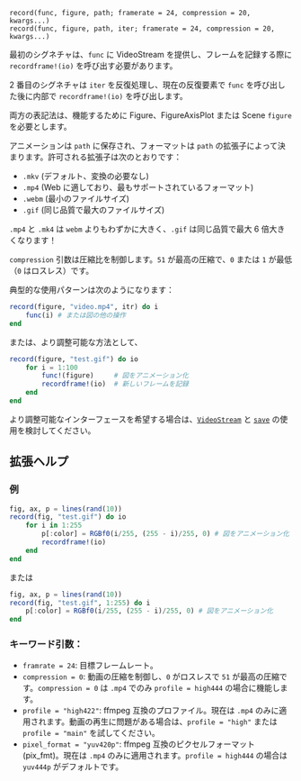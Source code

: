 ```
record(func, figure, path; framerate = 24, compression = 20, kwargs...)
record(func, figure, path, iter; framerate = 24, compression = 20, kwargs...)
```

最初のシグネチャは、`func` に VideoStream を提供し、フレームを記録する際に `recordframe!(io)` を呼び出す必要があります。

2 番目のシグネチャは `iter` を反復処理し、現在の反復要素で `func` を呼び出した後に内部で `recordframe!(io)` を呼び出します。

両方の表記法は、機能するために Figure、FigureAxisPlot または Scene `figure` を必要とします。

アニメーションは `path` に保存され、フォーマットは `path` の拡張子によって決まります。許可される拡張子は次のとおりです：

  * `.mkv`  (デフォルト、変換の必要なし)
  * `.mp4`  (Web に適しており、最もサポートされているフォーマット)
  * `.webm` (最小のファイルサイズ)
  * `.gif`  (同じ品質で最大のファイルサイズ)

`.mp4` と `.mk4` は `webm` よりもわずかに大きく、`.gif` は同じ品質で最大 6 倍大きくなります！

`compression` 引数は圧縮比を制御します。`51` が最高の圧縮で、`0` または `1` が最低（`0` はロスレス）です。

典型的な使用パターンは次のようになります：

```julia
record(figure, "video.mp4", itr) do i
    func(i) # または図の他の操作
end
```

または、より調整可能な方法として、

```julia
record(figure, "test.gif") do io
    for i = 1:100
        func!(figure)     # 図をアニメーション化
        recordframe!(io)  # 新しいフレームを記録
    end
end
```

より調整可能なインターフェースを希望する場合は、[`VideoStream`](@ref) と [`save`](@ref) の使用を検討してください。

## 拡張ヘルプ

### 例

```julia
fig, ax, p = lines(rand(10))
record(fig, "test.gif") do io
    for i in 1:255
        p[:color] = RGBf0(i/255, (255 - i)/255, 0) # 図をアニメーション化
        recordframe!(io)
    end
end
```

または

```julia
fig, ax, p = lines(rand(10))
record(fig, "test.gif", 1:255) do i
    p[:color] = RGBf0(i/255, (255 - i)/255, 0) # 図をアニメーション化
end
```

### キーワード引数：

  * `framrate = 24`: 目標フレームレート。
  * `compression = 0`: 動画の圧縮を制御し、`0` がロスレスで `51` が最高の圧縮です。`compression = 0` は `.mp4` でのみ `profile = high444` の場合に機能します。
  * `profile = "high422"`: ffmpeg 互換のプロファイル。現在は `.mp4` のみに適用されます。動画の再生に問題がある場合は、`profile = "high"` または `profile = "main"` を試してください。
  * `pixel_format = "yuv420p"`: ffmpeg 互換のピクセルフォーマット (pix_fmt)。現在は `.mp4` のみに適用されます。`profile = high444` の場合は `yuv444p` がデフォルトです。
